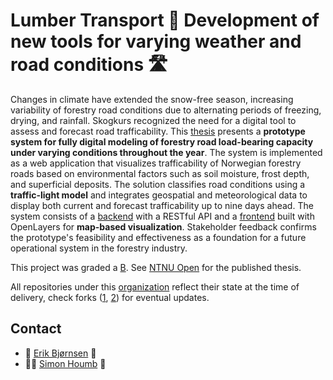# Lumber Transport 🌲 Development of new tools for varying weather and road conditions 🛣️

Changes in climate have extended the snow-free season, increasing variability of forestry road conditions due to alternating periods of freezing, drying, and rainfall. Skogkurs recognized the need for a digital tool to assess and forecast road trafficability. This [thesis](https://github.com/skogkursbachelor/thesis) presents a **prototype system for fully digital modeling of forestry road load-bearing capacity under varying conditions throughout the year**. The system is implemented as a web application that visualizes trafficability of Norwegian forestry roads based on environmental factors such as soil moisture, frost depth, and superficial deposits. The solution classifies road conditions using a **traffic-light model** and integrates geospatial and meteorological data to display both current and forecast trafficability up to nine days ahead. The system consists of a [backend](https://github.com/skogkursbachelor/server) with a RESTful API and a [frontend](https://github.com/skogkursbachelor/website) built with OpenLayers for **map-based visualization**. Stakeholder feedback confirms the prototype's feasibility and effectiveness as a foundation for a future operational system in the forestry industry.

This project was graded a [B](https://karakterer.net/courses/IDATG2900). See [NTNU Open](https://ntnuopen.ntnu.no/ntnu-xmlui/discover?scope=11250%2F227489&query=Skogkurs&submit=) for the published thesis.

All repositories under this [organization](https://github.com/skogkursbachelor) reflect their state at the time of delivery, check forks ([1](https://github.com/erikbjo/timberlight-server), [2](https://github.com/erikbjo/timberlight-website)) for eventual updates.

## Contact

- 👑 [Erik Bjørnsen](mailto:erbj@stud.ntnu.no) 🚀
- 💪🏻 [Simon Houmb](mailto:simonhou@stud.ntnu.no) 🥇
